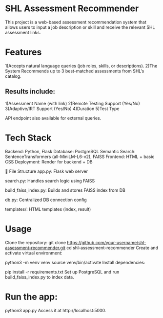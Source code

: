 # SHL Assessment Recommender
This project is a web-based assessment recommendation system that allows users to input a job description or skill and receive the relevant SHL assessment links.

# Features
1)Accepts natural language queries (job roles, skills, or descriptions).
2)The System Recommends up to 3 best-matched assessments from SHL’s catalog.

## Results include:
1)Assessment Name (with link)
2)Remote Testing Support (Yes/No)
3)Adaptive/IRT Support (Yes/No)
4)Duration
5)Test Type

API endpoint also available for external queries.

# Tech Stack
Backend: Python, Flask
Database: PostgreSQL
Semantic Search: SentenceTransformers (all-MiniLM-L6-v2), FAISS
Frontend: HTML + basic CSS
Deployment: Render for backend + DB

📂 File Structure
app.py: Flask web server

search.py: Handles search logic using FAISS

build_faiss_index.py: Builds and stores FAISS index from DB

db.py: Centralized DB connection config

templates/: HTML templates (index, result)

# Usage
Clone the repository:
git clone https://github.com/your-username/shl-assessment-recommender.git
cd shl-assessment-recommender
Create and activate virtual environment:

python3 -m venv venv
source venv/bin/activate
Install dependencies:

pip install -r requirements.txt
Set up PostgreSQL and run build_faiss_index.py to index data.

# Run the app:
python3 app.py
Access it at http://localhost:5000.

